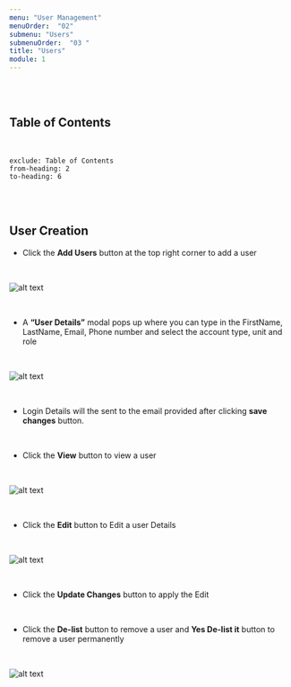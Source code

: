 ```yaml
---
menu: "User Management"
menuOrder:  "02"
submenu: "Users"
submenuOrder:  "03 "
title: "Users"
module: 1
---
```


<br />
<br />

## Table of Contents

<br />

```toc
exclude: Table of Contents
from-heading: 2
to-heading: 6
```

<br />
<br />

## User Creation

 

* Click the  **Add Users** button  at the top right corner to add a user

<br />

 ![alt text](/images/AddUsersButton.png "Title")

<br />

* A **“User Details”** modal pops up where you can type in the FirstName, LastName, Email, Phone number and select the account type, unit and role



<br />

 ![alt text](/images/AddUsersModal.png "Title")

<br />

* Login Details will the sent to the email provided after clicking **save changes** button.


<br />

* Click the  **View** button  to view a user

<br />

 ![alt text](/images/ViewUserDetails.png "Title")

 <br />

* Click the  **Edit** button  to Edit a user Details

<br />

 ![alt text](/images/EditUserDetails.png "Title")

 <br />

* Click the  **Update Changes** button  to apply the Edit 

 <br />

* Click the  **De-list** button  to remove a user and **Yes De-list it** button to remove a user permanently

<br />

 ![alt text](/images/DelistUserModal.png "Title")

 <br />